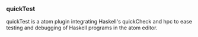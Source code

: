 ### quickTest

quickTest is a atom plugin integrating Haskell's quickCheck and hpc to ease testing and debugging of Haskell programs in the atom editor. 
